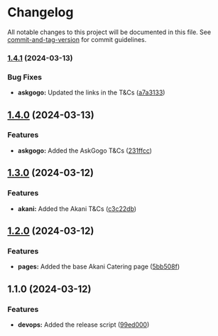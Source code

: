 # Changelog

All notable changes to this project will be documented in this file. See [commit-and-tag-version](https://github.com/absolute-version/commit-and-tag-version) for commit guidelines.

### [1.4.1](https://github.com/ask-gogo/public/compare/v1.4.0...v1.4.1) (2024-03-13)


### Bug Fixes

* **askgogo:** Updated the links in the T&Cs ([a7a3133](https://github.com/ask-gogo/public/commit/a7a313383df8c9c8abfd307e16501e6a95403a24))

## [1.4.0](https://github.com/ask-gogo/public/compare/v1.3.0...v1.4.0) (2024-03-13)


### Features

* **askgogo:** Added the AskGogo T&Cs ([231ffcc](https://github.com/ask-gogo/public/commit/231ffcca6747666f731be42b03ec6771bcaeba19))

## [1.3.0](https://github.com/entrostat/ag-public/compare/v1.2.0...v1.3.0) (2024-03-12)


### Features

* **akani:** Added the Akani T&Cs ([c3c22db](https://github.com/entrostat/ag-public/commit/c3c22db2c8a33416f9a49bb5b28c51a08b6c4c39))

## [1.2.0](https://github.com/entrostat/ag-public/compare/v1.1.0...v1.2.0) (2024-03-12)


### Features

* **pages:** Added the base Akani Catering page ([5bb508f](https://github.com/entrostat/ag-public/commit/5bb508f967ec5837301cfaef8ba88cebc42d46b4))

## 1.1.0 (2024-03-12)


### Features

* **devops:** Added the release script ([99ed000](https://github.com/entrostat/ag-public/commit/99ed0003fd0ce77b2420bade8d91e5b9846a81f1))
